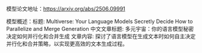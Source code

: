 模型论文地址：https://arxiv.org/abs/2506.09991

模型概述：标题: Multiverse: Your Language Models Secretly Decide How to Parallelize and Merge Generation
中文文章标题: 多元宇宙：你的语言模型秘密决定如何并行化和合并生成
文章内容: 探讨了语言模型在生成文本时如何自主决定并行化和合并策略，以实现更高效的文本生成过程。
